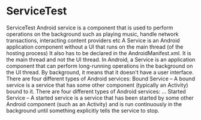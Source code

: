# ServiceTest
ServiceTest
Android service is a component that is used to perform operations on the background such as playing music, handle network transactions, interacting content providers etc
A Service is an Android application component without a UI that runs on the main thread (of the hosting process)
 It also has to be declared in the AndroidManifest.xml.
It is the main thread and not the UI thread. In Android, a Service is an application component that can perform long-running operations in the background on the UI thread. By background, it means that it doesn't have a user interface.
There are four different types of Android services: Bound Service – A bound service is a service that has some other component (typically an Activity) bound to it.
There are four different types of Android services: ... Started Service – A started service is a service that has been started by some other Android component (such as an Activity) and is run continuously in the background until something explicitly tells the service to stop.
